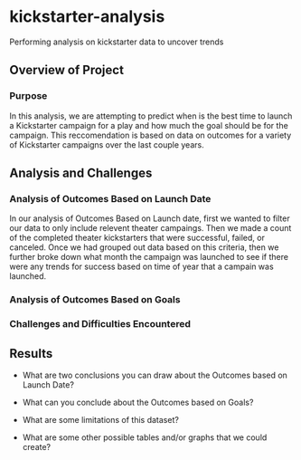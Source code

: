 # kickstarter-analysis
Performing analysis on kickstarter data to uncover trends 
## Overview of Project

### Purpose
In this analysis, we are attempting to predict when is the best time to launch a Kickstarter campaign for a play and how much the goal should be for the campaign. This reccomendation is based on data on outcomes for a variety of Kickstarter campaigns over the last couple years.   

## Analysis and Challenges

### Analysis of Outcomes Based on Launch Date
In our analysis of Outcomes Based on Launch date, first we wanted to filter our data to only include relevent theater campaings. Then we made a count of the completed theater kickstarters that were successful, failed, or canceled. Once we had grouped out data based on this criteria, then we further broke down what month the campaign was launched to see if there were any trends for success based on time of year that a campain was launched. 

### Analysis of Outcomes Based on Goals

### Challenges and Difficulties Encountered

## Results

- What are two conclusions you can draw about the Outcomes based on Launch Date?

- What can you conclude about the Outcomes based on Goals?

- What are some limitations of this dataset?

- What are some other possible tables and/or graphs that we could create?
